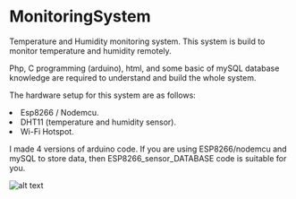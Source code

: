 # MonitoringSystem
Temperature and Humidity monitoring system.
This system is build to monitor temperature and humidity remotely.

Php, C programming (arduino), html, and some basic of mySQL database knowledge are required to understand and build the whole system.

The hardware setup for this system are as follows:
 <li> Esp8266 / Nodemcu.</li>
 <li> DHT11 (temperature and humidity sensor).</li>
 <li> Wi-Fi Hotspot.</li>

<p> </p>

I made 4 versions of arduino code. If you are using ESP8266/nodemcu and mySQL to store data, then ESP8266_sensor_DATABASE code is suitable for you.



![alt text](https://github.com/EvhynAndrianto/MonitoringSystem/blob/master/jpgraphresult.jpg)
